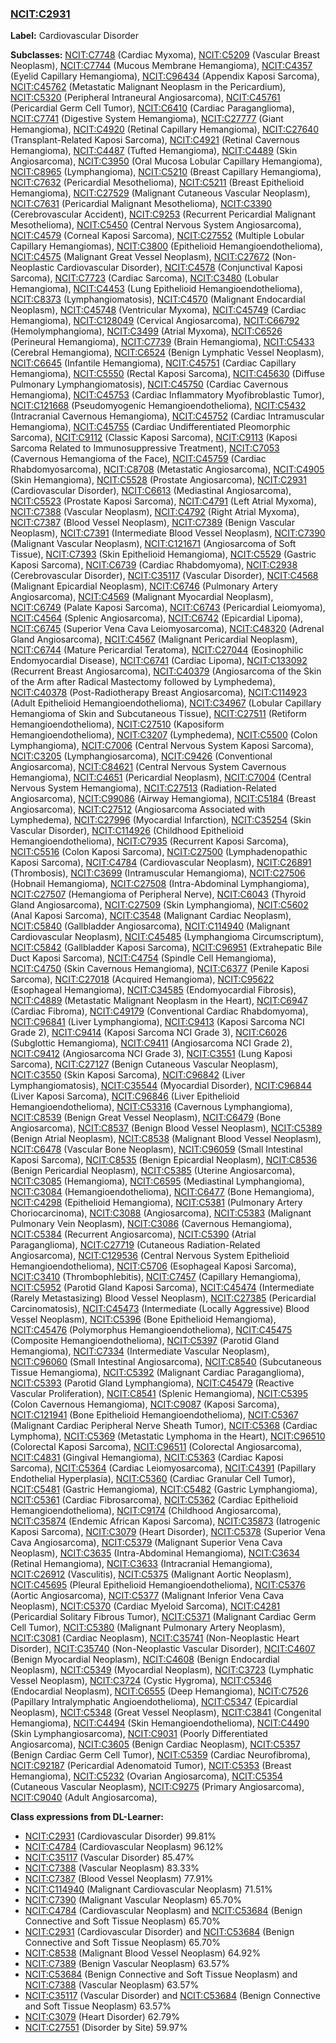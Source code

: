 
### [NCIT:C2931](http://purl.obolibrary.org/obo/NCIT_C2931)
**Label:** Cardiovascular Disorder

**Subclasses:** [NCIT:C7748](http://purl.obolibrary.org/obo/NCIT_C7748) (Cardiac Myxoma), [NCIT:C5209](http://purl.obolibrary.org/obo/NCIT_C5209) (Vascular Breast Neoplasm), [NCIT:C7744](http://purl.obolibrary.org/obo/NCIT_C7744) (Mucous Membrane Hemangioma), [NCIT:C4357](http://purl.obolibrary.org/obo/NCIT_C4357) (Eyelid Capillary Hemangioma), [NCIT:C96434](http://purl.obolibrary.org/obo/NCIT_C96434) (Appendix Kaposi Sarcoma), [NCIT:C45762](http://purl.obolibrary.org/obo/NCIT_C45762) (Metastatic Malignant Neoplasm in the Pericardium), [NCIT:C5320](http://purl.obolibrary.org/obo/NCIT_C5320) (Peripheral Intraneural Angiosarcoma), [NCIT:C45761](http://purl.obolibrary.org/obo/NCIT_C45761) (Pericardial Germ Cell Tumor), [NCIT:C6410](http://purl.obolibrary.org/obo/NCIT_C6410) (Cardiac Paraganglioma), [NCIT:C7741](http://purl.obolibrary.org/obo/NCIT_C7741) (Digestive System Hemangioma), [NCIT:C27777](http://purl.obolibrary.org/obo/NCIT_C27777) (Giant Hemangioma), [NCIT:C4920](http://purl.obolibrary.org/obo/NCIT_C4920) (Retinal Capillary Hemangioma), [NCIT:C27640](http://purl.obolibrary.org/obo/NCIT_C27640) (Transplant-Related Kaposi Sarcoma), [NCIT:C4921](http://purl.obolibrary.org/obo/NCIT_C4921) (Retinal Cavernous Hemangioma), [NCIT:C4487](http://purl.obolibrary.org/obo/NCIT_C4487) (Tufted Hemangioma), [NCIT:C4489](http://purl.obolibrary.org/obo/NCIT_C4489) (Skin Angiosarcoma), [NCIT:C3950](http://purl.obolibrary.org/obo/NCIT_C3950) (Oral Mucosa Lobular Capillary Hemangioma), [NCIT:C8965](http://purl.obolibrary.org/obo/NCIT_C8965) (Lymphangioma), [NCIT:C5210](http://purl.obolibrary.org/obo/NCIT_C5210) (Breast Capillary Hemangioma), [NCIT:C7632](http://purl.obolibrary.org/obo/NCIT_C7632) (Pericardial Mesothelioma), [NCIT:C5211](http://purl.obolibrary.org/obo/NCIT_C5211) (Breast Epithelioid Hemangioma), [NCIT:C27529](http://purl.obolibrary.org/obo/NCIT_C27529) (Malignant Cutaneous Vascular Neoplasm), [NCIT:C7631](http://purl.obolibrary.org/obo/NCIT_C7631) (Pericardial Malignant Mesothelioma), [NCIT:C3390](http://purl.obolibrary.org/obo/NCIT_C3390) (Cerebrovascular Accident), [NCIT:C9253](http://purl.obolibrary.org/obo/NCIT_C9253) (Recurrent Pericardial Malignant Mesothelioma), [NCIT:C5450](http://purl.obolibrary.org/obo/NCIT_C5450) (Central Nervous System Angiosarcoma), [NCIT:C4579](http://purl.obolibrary.org/obo/NCIT_C4579) (Corneal Kaposi Sarcoma), [NCIT:C27552](http://purl.obolibrary.org/obo/NCIT_C27552) (Multiple Lobular Capillary Hemangiomas), [NCIT:C3800](http://purl.obolibrary.org/obo/NCIT_C3800) (Epithelioid Hemangioendothelioma), [NCIT:C4575](http://purl.obolibrary.org/obo/NCIT_C4575) (Malignant Great Vessel Neoplasm), [NCIT:C27672](http://purl.obolibrary.org/obo/NCIT_C27672) (Non-Neoplastic Cardiovascular Disorder), [NCIT:C4578](http://purl.obolibrary.org/obo/NCIT_C4578) (Conjunctival Kaposi Sarcoma), [NCIT:C7723](http://purl.obolibrary.org/obo/NCIT_C7723) (Cardiac Sarcoma), [NCIT:C3480](http://purl.obolibrary.org/obo/NCIT_C3480) (Lobular Hemangioma), [NCIT:C4453](http://purl.obolibrary.org/obo/NCIT_C4453) (Lung Epithelioid Hemangioendothelioma), [NCIT:C8373](http://purl.obolibrary.org/obo/NCIT_C8373) (Lymphangiomatosis), [NCIT:C4570](http://purl.obolibrary.org/obo/NCIT_C4570) (Malignant Endocardial Neoplasm), [NCIT:C45748](http://purl.obolibrary.org/obo/NCIT_C45748) (Ventricular Myxoma), [NCIT:C45749](http://purl.obolibrary.org/obo/NCIT_C45749) (Cardiac Hemangioma), [NCIT:C128049](http://purl.obolibrary.org/obo/NCIT_C128049) (Cervical Angiosarcoma), [NCIT:C66792](http://purl.obolibrary.org/obo/NCIT_C66792) (Hemolymphangioma), [NCIT:C3499](http://purl.obolibrary.org/obo/NCIT_C3499) (Atrial Myxoma), [NCIT:C6526](http://purl.obolibrary.org/obo/NCIT_C6526) (Perineural Hemangioma), [NCIT:C7739](http://purl.obolibrary.org/obo/NCIT_C7739) (Brain Hemangioma), [NCIT:C5433](http://purl.obolibrary.org/obo/NCIT_C5433) (Cerebral Hemangioma), [NCIT:C6524](http://purl.obolibrary.org/obo/NCIT_C6524) (Benign Lymphatic Vessel Neoplasm), [NCIT:C6645](http://purl.obolibrary.org/obo/NCIT_C6645) (Infantile Hemangioma), [NCIT:C45751](http://purl.obolibrary.org/obo/NCIT_C45751) (Cardiac Capillary Hemangioma), [NCIT:C5550](http://purl.obolibrary.org/obo/NCIT_C5550) (Rectal Kaposi Sarcoma), [NCIT:C45630](http://purl.obolibrary.org/obo/NCIT_C45630) (Diffuse Pulmonary Lymphangiomatosis), [NCIT:C45750](http://purl.obolibrary.org/obo/NCIT_C45750) (Cardiac Cavernous Hemangioma), [NCIT:C45753](http://purl.obolibrary.org/obo/NCIT_C45753) (Cardiac Inflammatory Myofibroblastic Tumor), [NCIT:C121668](http://purl.obolibrary.org/obo/NCIT_C121668) (Pseudomyogenic Hemangioendothelioma), [NCIT:C5432](http://purl.obolibrary.org/obo/NCIT_C5432) (Intracranial Cavernous Hemangioma), [NCIT:C45752](http://purl.obolibrary.org/obo/NCIT_C45752) (Cardiac Intramuscular Hemangioma), [NCIT:C45755](http://purl.obolibrary.org/obo/NCIT_C45755) (Cardiac Undifferentiated Pleomorphic Sarcoma), [NCIT:C9112](http://purl.obolibrary.org/obo/NCIT_C9112) (Classic Kaposi Sarcoma), [NCIT:C9113](http://purl.obolibrary.org/obo/NCIT_C9113) (Kaposi Sarcoma Related to Immunosuppressive Treatment), [NCIT:C7053](http://purl.obolibrary.org/obo/NCIT_C7053) (Cavernous Hemangioma of the Face), [NCIT:C45759](http://purl.obolibrary.org/obo/NCIT_C45759) (Cardiac Rhabdomyosarcoma), [NCIT:C8708](http://purl.obolibrary.org/obo/NCIT_C8708) (Metastatic Angiosarcoma), [NCIT:C4905](http://purl.obolibrary.org/obo/NCIT_C4905) (Skin Hemangioma), [NCIT:C5528](http://purl.obolibrary.org/obo/NCIT_C5528) (Prostate Angiosarcoma), [NCIT:C2931](http://purl.obolibrary.org/obo/NCIT_C2931) (Cardiovascular Disorder), [NCIT:C6613](http://purl.obolibrary.org/obo/NCIT_C6613) (Mediastinal Angiosarcoma), [NCIT:C5523](http://purl.obolibrary.org/obo/NCIT_C5523) (Prostate Kaposi Sarcoma), [NCIT:C4791](http://purl.obolibrary.org/obo/NCIT_C4791) (Left Atrial Myxoma), [NCIT:C7388](http://purl.obolibrary.org/obo/NCIT_C7388) (Vascular Neoplasm), [NCIT:C4792](http://purl.obolibrary.org/obo/NCIT_C4792) (Right Atrial Myxoma), [NCIT:C7387](http://purl.obolibrary.org/obo/NCIT_C7387) (Blood Vessel Neoplasm), [NCIT:C7389](http://purl.obolibrary.org/obo/NCIT_C7389) (Benign Vascular Neoplasm), [NCIT:C7391](http://purl.obolibrary.org/obo/NCIT_C7391) (Intermediate Blood Vessel Neoplasm), [NCIT:C7390](http://purl.obolibrary.org/obo/NCIT_C7390) (Malignant Vascular Neoplasm), [NCIT:C121671](http://purl.obolibrary.org/obo/NCIT_C121671) (Angiosarcoma of Soft Tissue), [NCIT:C7393](http://purl.obolibrary.org/obo/NCIT_C7393) (Skin Epithelioid Hemangioma), [NCIT:C5529](http://purl.obolibrary.org/obo/NCIT_C5529) (Gastric Kaposi Sarcoma), [NCIT:C6739](http://purl.obolibrary.org/obo/NCIT_C6739) (Cardiac Rhabdomyoma), [NCIT:C2938](http://purl.obolibrary.org/obo/NCIT_C2938) (Cerebrovascular Disorder), [NCIT:C35117](http://purl.obolibrary.org/obo/NCIT_C35117) (Vascular Disorder), [NCIT:C4568](http://purl.obolibrary.org/obo/NCIT_C4568) (Malignant Epicardial Neoplasm), [NCIT:C6746](http://purl.obolibrary.org/obo/NCIT_C6746) (Pulmonary Artery Angiosarcoma), [NCIT:C4569](http://purl.obolibrary.org/obo/NCIT_C4569) (Malignant Myocardial Neoplasm), [NCIT:C6749](http://purl.obolibrary.org/obo/NCIT_C6749) (Palate Kaposi Sarcoma), [NCIT:C6743](http://purl.obolibrary.org/obo/NCIT_C6743) (Pericardial Leiomyoma), [NCIT:C4564](http://purl.obolibrary.org/obo/NCIT_C4564) (Splenic Angiosarcoma), [NCIT:C6742](http://purl.obolibrary.org/obo/NCIT_C6742) (Epicardial Lipoma), [NCIT:C6745](http://purl.obolibrary.org/obo/NCIT_C6745) (Superior Vena Cava Leiomyosarcoma), [NCIT:C48320](http://purl.obolibrary.org/obo/NCIT_C48320) (Adrenal Gland Angiosarcoma), [NCIT:C4567](http://purl.obolibrary.org/obo/NCIT_C4567) (Malignant Pericardial Neoplasm), [NCIT:C6744](http://purl.obolibrary.org/obo/NCIT_C6744) (Mature Pericardial Teratoma), [NCIT:C27044](http://purl.obolibrary.org/obo/NCIT_C27044) (Eosinophilic Endomyocardial Disease), [NCIT:C6741](http://purl.obolibrary.org/obo/NCIT_C6741) (Cardiac Lipoma), [NCIT:C133092](http://purl.obolibrary.org/obo/NCIT_C133092) (Recurrent Breast Angiosarcoma), [NCIT:C40379](http://purl.obolibrary.org/obo/NCIT_C40379) (Angiosarcoma of the Skin of the Arm after Radical Mastectomy followed by Lymphedema), [NCIT:C40378](http://purl.obolibrary.org/obo/NCIT_C40378) (Post-Radiotherapy Breast Angiosarcoma), [NCIT:C114923](http://purl.obolibrary.org/obo/NCIT_C114923) (Adult Epithelioid Hemangioendothelioma), [NCIT:C34967](http://purl.obolibrary.org/obo/NCIT_C34967) (Lobular Capillary Hemangioma of Skin and Subcutaneous Tissue), [NCIT:C27511](http://purl.obolibrary.org/obo/NCIT_C27511) (Retiform Hemangioendothelioma), [NCIT:C27510](http://purl.obolibrary.org/obo/NCIT_C27510) (Kaposiform Hemangioendothelioma), [NCIT:C3207](http://purl.obolibrary.org/obo/NCIT_C3207) (Lymphedema), [NCIT:C5500](http://purl.obolibrary.org/obo/NCIT_C5500) (Colon Lymphangioma), [NCIT:C7006](http://purl.obolibrary.org/obo/NCIT_C7006) (Central Nervous System Kaposi Sarcoma), [NCIT:C3205](http://purl.obolibrary.org/obo/NCIT_C3205) (Lymphangiosarcoma), [NCIT:C9426](http://purl.obolibrary.org/obo/NCIT_C9426) (Conventional Angiosarcoma), [NCIT:C84621](http://purl.obolibrary.org/obo/NCIT_C84621) (Central Nervous System Cavernous Hemangioma), [NCIT:C4651](http://purl.obolibrary.org/obo/NCIT_C4651) (Pericardial Neoplasm), [NCIT:C7004](http://purl.obolibrary.org/obo/NCIT_C7004) (Central Nervous System Hemangioma), [NCIT:C27513](http://purl.obolibrary.org/obo/NCIT_C27513) (Radiation-Related Angiosarcoma), [NCIT:C99086](http://purl.obolibrary.org/obo/NCIT_C99086) (Airway Hemangioma), [NCIT:C5184](http://purl.obolibrary.org/obo/NCIT_C5184) (Breast Angiosarcoma), [NCIT:C27512](http://purl.obolibrary.org/obo/NCIT_C27512) (Angiosarcoma Associated with Lymphedema), [NCIT:C27996](http://purl.obolibrary.org/obo/NCIT_C27996) (Myocardial Infarction), [NCIT:C35254](http://purl.obolibrary.org/obo/NCIT_C35254) (Skin Vascular Disorder), [NCIT:C114926](http://purl.obolibrary.org/obo/NCIT_C114926) (Childhood Epithelioid Hemangioendothelioma), [NCIT:C7935](http://purl.obolibrary.org/obo/NCIT_C7935) (Recurrent Kaposi Sarcoma), [NCIT:C5516](http://purl.obolibrary.org/obo/NCIT_C5516) (Colon Kaposi Sarcoma), [NCIT:C27500](http://purl.obolibrary.org/obo/NCIT_C27500) (Lymphadenopathic Kaposi Sarcoma), [NCIT:C4784](http://purl.obolibrary.org/obo/NCIT_C4784) (Cardiovascular Neoplasm), [NCIT:C26891](http://purl.obolibrary.org/obo/NCIT_C26891) (Thrombosis), [NCIT:C3699](http://purl.obolibrary.org/obo/NCIT_C3699) (Intramuscular Hemangioma), [NCIT:C27506](http://purl.obolibrary.org/obo/NCIT_C27506) (Hobnail Hemangioma), [NCIT:C27508](http://purl.obolibrary.org/obo/NCIT_C27508) (Intra-Abdominal Lymphangioma), [NCIT:C27507](http://purl.obolibrary.org/obo/NCIT_C27507) (Hemangioma of Peripheral Nerve), [NCIT:C6043](http://purl.obolibrary.org/obo/NCIT_C6043) (Thyroid Gland Angiosarcoma), [NCIT:C27509](http://purl.obolibrary.org/obo/NCIT_C27509) (Skin Lymphangioma), [NCIT:C5602](http://purl.obolibrary.org/obo/NCIT_C5602) (Anal Kaposi Sarcoma), [NCIT:C3548](http://purl.obolibrary.org/obo/NCIT_C3548) (Malignant Cardiac Neoplasm), [NCIT:C5840](http://purl.obolibrary.org/obo/NCIT_C5840) (Gallbladder Angiosarcoma), [NCIT:C114940](http://purl.obolibrary.org/obo/NCIT_C114940) (Malignant Cardiovascular Neoplasm), [NCIT:C45485](http://purl.obolibrary.org/obo/NCIT_C45485) (Lymphangioma Circumscriptum), [NCIT:C5842](http://purl.obolibrary.org/obo/NCIT_C5842) (Gallbladder Kaposi Sarcoma), [NCIT:C96951](http://purl.obolibrary.org/obo/NCIT_C96951) (Extrahepatic Bile Duct Kaposi Sarcoma), [NCIT:C4754](http://purl.obolibrary.org/obo/NCIT_C4754) (Spindle Cell Hemangioma), [NCIT:C4750](http://purl.obolibrary.org/obo/NCIT_C4750) (Skin Cavernous Hemangioma), [NCIT:C6377](http://purl.obolibrary.org/obo/NCIT_C6377) (Penile Kaposi Sarcoma), [NCIT:C27018](http://purl.obolibrary.org/obo/NCIT_C27018) (Acquired Hemangioma), [NCIT:C95622](http://purl.obolibrary.org/obo/NCIT_C95622) (Esophageal Hemangioma), [NCIT:C34585](http://purl.obolibrary.org/obo/NCIT_C34585) (Endomyocardial Fibrosis), [NCIT:C4889](http://purl.obolibrary.org/obo/NCIT_C4889) (Metastatic Malignant Neoplasm in the Heart), [NCIT:C6947](http://purl.obolibrary.org/obo/NCIT_C6947) (Cardiac Fibroma), [NCIT:C49179](http://purl.obolibrary.org/obo/NCIT_C49179) (Conventional Cardiac Rhabdomyoma), [NCIT:C96841](http://purl.obolibrary.org/obo/NCIT_C96841) (Liver Lymphangioma), [NCIT:C9413](http://purl.obolibrary.org/obo/NCIT_C9413) (Kaposi Sarcoma NCI Grade 2), [NCIT:C9414](http://purl.obolibrary.org/obo/NCIT_C9414) (Kaposi Sarcoma NCI Grade 3), [NCIT:C6026](http://purl.obolibrary.org/obo/NCIT_C6026) (Subglottic Hemangioma), [NCIT:C9411](http://purl.obolibrary.org/obo/NCIT_C9411) (Angiosarcoma NCI Grade 2), [NCIT:C9412](http://purl.obolibrary.org/obo/NCIT_C9412) (Angiosarcoma NCI Grade 3), [NCIT:C3551](http://purl.obolibrary.org/obo/NCIT_C3551) (Lung Kaposi Sarcoma), [NCIT:C27127](http://purl.obolibrary.org/obo/NCIT_C27127) (Benign Cutaneous Vascular Neoplasm), [NCIT:C3550](http://purl.obolibrary.org/obo/NCIT_C3550) (Skin Kaposi Sarcoma), [NCIT:C96842](http://purl.obolibrary.org/obo/NCIT_C96842) (Liver Lymphangiomatosis), [NCIT:C35544](http://purl.obolibrary.org/obo/NCIT_C35544) (Myocardial Disorder), [NCIT:C96844](http://purl.obolibrary.org/obo/NCIT_C96844) (Liver Kaposi Sarcoma), [NCIT:C96846](http://purl.obolibrary.org/obo/NCIT_C96846) (Liver Epithelioid Hemangioendothelioma), [NCIT:C53316](http://purl.obolibrary.org/obo/NCIT_C53316) (Cavernous Lymphangioma), [NCIT:C8539](http://purl.obolibrary.org/obo/NCIT_C8539) (Benign Great Vessel Neoplasm), [NCIT:C6479](http://purl.obolibrary.org/obo/NCIT_C6479) (Bone Angiosarcoma), [NCIT:C8537](http://purl.obolibrary.org/obo/NCIT_C8537) (Benign Blood Vessel Neoplasm), [NCIT:C5389](http://purl.obolibrary.org/obo/NCIT_C5389) (Benign Atrial Neoplasm), [NCIT:C8538](http://purl.obolibrary.org/obo/NCIT_C8538) (Malignant Blood Vessel Neoplasm), [NCIT:C6478](http://purl.obolibrary.org/obo/NCIT_C6478) (Vascular Bone Neoplasm), [NCIT:C96059](http://purl.obolibrary.org/obo/NCIT_C96059) (Small Intestinal Kaposi Sarcoma), [NCIT:C8535](http://purl.obolibrary.org/obo/NCIT_C8535) (Benign Epicardial Neoplasm), [NCIT:C8536](http://purl.obolibrary.org/obo/NCIT_C8536) (Benign Pericardial Neoplasm), [NCIT:C5385](http://purl.obolibrary.org/obo/NCIT_C5385) (Uterine Angiosarcoma), [NCIT:C3085](http://purl.obolibrary.org/obo/NCIT_C3085) (Hemangioma), [NCIT:C6595](http://purl.obolibrary.org/obo/NCIT_C6595) (Mediastinal Lymphangioma), [NCIT:C3084](http://purl.obolibrary.org/obo/NCIT_C3084) (Hemangioendothelioma), [NCIT:C6477](http://purl.obolibrary.org/obo/NCIT_C6477) (Bone Hemangioma), [NCIT:C4298](http://purl.obolibrary.org/obo/NCIT_C4298) (Epithelioid Hemangioma), [NCIT:C5381](http://purl.obolibrary.org/obo/NCIT_C5381) (Pulmonary Artery Choriocarcinoma), [NCIT:C3088](http://purl.obolibrary.org/obo/NCIT_C3088) (Angiosarcoma), [NCIT:C5383](http://purl.obolibrary.org/obo/NCIT_C5383) (Malignant Pulmonary Vein Neoplasm), [NCIT:C3086](http://purl.obolibrary.org/obo/NCIT_C3086) (Cavernous Hemangioma), [NCIT:C5384](http://purl.obolibrary.org/obo/NCIT_C5384) (Recurrent Angiosarcoma), [NCIT:C5390](http://purl.obolibrary.org/obo/NCIT_C5390) (Atrial Paraganglioma), [NCIT:C27719](http://purl.obolibrary.org/obo/NCIT_C27719) (Cutaneous Radiation-Related Angiosarcoma), [NCIT:C129536](http://purl.obolibrary.org/obo/NCIT_C129536) (Central Nervous System Epithelioid Hemangioendothelioma), [NCIT:C5706](http://purl.obolibrary.org/obo/NCIT_C5706) (Esophageal Kaposi Sarcoma), [NCIT:C3410](http://purl.obolibrary.org/obo/NCIT_C3410) (Thrombophlebitis), [NCIT:C7457](http://purl.obolibrary.org/obo/NCIT_C7457) (Capillary Hemangioma), [NCIT:C5952](http://purl.obolibrary.org/obo/NCIT_C5952) (Parotid Gland Kaposi Sarcoma), [NCIT:C45474](http://purl.obolibrary.org/obo/NCIT_C45474) (Intermediate (Rarely Metastasizing) Blood Vessel Neoplasm), [NCIT:C27385](http://purl.obolibrary.org/obo/NCIT_C27385) (Pericardial Carcinomatosis), [NCIT:C45473](http://purl.obolibrary.org/obo/NCIT_C45473) (Intermediate (Locally Aggressive) Blood Vessel Neoplasm), [NCIT:C5396](http://purl.obolibrary.org/obo/NCIT_C5396) (Bone Epithelioid Hemangioma), [NCIT:C45476](http://purl.obolibrary.org/obo/NCIT_C45476) (Polymorphus Hemangioendothelioma), [NCIT:C45475](http://purl.obolibrary.org/obo/NCIT_C45475) (Composite Hemangioendothelioma), [NCIT:C5397](http://purl.obolibrary.org/obo/NCIT_C5397) (Parotid Gland Hemangioma), [NCIT:C7334](http://purl.obolibrary.org/obo/NCIT_C7334) (Intermediate Vascular Neoplasm), [NCIT:C96060](http://purl.obolibrary.org/obo/NCIT_C96060) (Small Intestinal Angiosarcoma), [NCIT:C8540](http://purl.obolibrary.org/obo/NCIT_C8540) (Subcutaneous Tissue Hemangioma), [NCIT:C5392](http://purl.obolibrary.org/obo/NCIT_C5392) (Malignant Cardiac Paraganglioma), [NCIT:C5393](http://purl.obolibrary.org/obo/NCIT_C5393) (Parotid Gland Lymphangioma), [NCIT:C45479](http://purl.obolibrary.org/obo/NCIT_C45479) (Reactive Vascular Proliferation), [NCIT:C8541](http://purl.obolibrary.org/obo/NCIT_C8541) (Splenic Hemangioma), [NCIT:C5395](http://purl.obolibrary.org/obo/NCIT_C5395) (Colon Cavernous Hemangioma), [NCIT:C9087](http://purl.obolibrary.org/obo/NCIT_C9087) (Kaposi Sarcoma), [NCIT:C121941](http://purl.obolibrary.org/obo/NCIT_C121941) (Bone Epithelioid Hemangioendothelioma), [NCIT:C5367](http://purl.obolibrary.org/obo/NCIT_C5367) (Malignant Cardiac Peripheral Nerve Sheath Tumor), [NCIT:C5368](http://purl.obolibrary.org/obo/NCIT_C5368) (Cardiac Lymphoma), [NCIT:C5369](http://purl.obolibrary.org/obo/NCIT_C5369) (Metastatic Lymphoma in the Heart), [NCIT:C96510](http://purl.obolibrary.org/obo/NCIT_C96510) (Colorectal Kaposi Sarcoma), [NCIT:C96511](http://purl.obolibrary.org/obo/NCIT_C96511) (Colorectal Angiosarcoma), [NCIT:C4831](http://purl.obolibrary.org/obo/NCIT_C4831) (Gingival Hemangioma), [NCIT:C5363](http://purl.obolibrary.org/obo/NCIT_C5363) (Cardiac Kaposi Sarcoma), [NCIT:C5364](http://purl.obolibrary.org/obo/NCIT_C5364) (Cardiac Leiomyosarcoma), [NCIT:C4391](http://purl.obolibrary.org/obo/NCIT_C4391) (Papillary Endothelial Hyperplasia), [NCIT:C5360](http://purl.obolibrary.org/obo/NCIT_C5360) (Cardiac Granular Cell Tumor), [NCIT:C5481](http://purl.obolibrary.org/obo/NCIT_C5481) (Gastric Hemangioma), [NCIT:C5482](http://purl.obolibrary.org/obo/NCIT_C5482) (Gastric Lymphangioma), [NCIT:C5361](http://purl.obolibrary.org/obo/NCIT_C5361) (Cardiac Fibrosarcoma), [NCIT:C5362](http://purl.obolibrary.org/obo/NCIT_C5362) (Cardiac Epithelioid Hemangioendothelioma), [NCIT:C9174](http://purl.obolibrary.org/obo/NCIT_C9174) (Childhood Angiosarcoma), [NCIT:C35874](http://purl.obolibrary.org/obo/NCIT_C35874) (Endemic African Kaposi Sarcoma), [NCIT:C35873](http://purl.obolibrary.org/obo/NCIT_C35873) (Iatrogenic Kaposi Sarcoma), [NCIT:C3079](http://purl.obolibrary.org/obo/NCIT_C3079) (Heart Disorder), [NCIT:C5378](http://purl.obolibrary.org/obo/NCIT_C5378) (Superior Vena Cava Angiosarcoma), [NCIT:C5379](http://purl.obolibrary.org/obo/NCIT_C5379) (Malignant Superior Vena Cava Neoplasm), [NCIT:C3635](http://purl.obolibrary.org/obo/NCIT_C3635) (Intra-Abdominal Hemangioma), [NCIT:C3634](http://purl.obolibrary.org/obo/NCIT_C3634) (Retinal Hemangioma), [NCIT:C3633](http://purl.obolibrary.org/obo/NCIT_C3633) (Intracranial Hemangioma), [NCIT:C26912](http://purl.obolibrary.org/obo/NCIT_C26912) (Vasculitis), [NCIT:C5375](http://purl.obolibrary.org/obo/NCIT_C5375) (Malignant Aortic Neoplasm), [NCIT:C45695](http://purl.obolibrary.org/obo/NCIT_C45695) (Pleural Epithelioid Hemangioendothelioma), [NCIT:C5376](http://purl.obolibrary.org/obo/NCIT_C5376) (Aortic Angiosarcoma), [NCIT:C5377](http://purl.obolibrary.org/obo/NCIT_C5377) (Malignant Inferior Vena Cava Neoplasm), [NCIT:C5370](http://purl.obolibrary.org/obo/NCIT_C5370) (Cardiac Myeloid Sarcoma), [NCIT:C4281](http://purl.obolibrary.org/obo/NCIT_C4281) (Pericardial Solitary Fibrous Tumor), [NCIT:C5371](http://purl.obolibrary.org/obo/NCIT_C5371) (Malignant Cardiac Germ Cell Tumor), [NCIT:C5380](http://purl.obolibrary.org/obo/NCIT_C5380) (Malignant Pulmonary Artery Neoplasm), [NCIT:C3081](http://purl.obolibrary.org/obo/NCIT_C3081) (Cardiac Neoplasm), [NCIT:C35741](http://purl.obolibrary.org/obo/NCIT_C35741) (Non-Neoplastic Heart Disorder), [NCIT:C35740](http://purl.obolibrary.org/obo/NCIT_C35740) (Non-Neoplastic Vascular Disorder), [NCIT:C4607](http://purl.obolibrary.org/obo/NCIT_C4607) (Benign Myocardial Neoplasm), [NCIT:C4608](http://purl.obolibrary.org/obo/NCIT_C4608) (Benign Endocardial Neoplasm), [NCIT:C5349](http://purl.obolibrary.org/obo/NCIT_C5349) (Myocardial Neoplasm), [NCIT:C3723](http://purl.obolibrary.org/obo/NCIT_C3723) (Lymphatic Vessel Neoplasm), [NCIT:C3724](http://purl.obolibrary.org/obo/NCIT_C3724) (Cystic Hygroma), [NCIT:C5346](http://purl.obolibrary.org/obo/NCIT_C5346) (Endocardial Neoplasm), [NCIT:C6555](http://purl.obolibrary.org/obo/NCIT_C6555) (Deep Hemangioma), [NCIT:C7526](http://purl.obolibrary.org/obo/NCIT_C7526) (Papillary Intralymphatic Angioendothelioma), [NCIT:C5347](http://purl.obolibrary.org/obo/NCIT_C5347) (Epicardial Neoplasm), [NCIT:C5348](http://purl.obolibrary.org/obo/NCIT_C5348) (Great Vessel Neoplasm), [NCIT:C3841](http://purl.obolibrary.org/obo/NCIT_C3841) (Congenital Hemangioma), [NCIT:C4494](http://purl.obolibrary.org/obo/NCIT_C4494) (Skin Hemangioendothelioma), [NCIT:C4490](http://purl.obolibrary.org/obo/NCIT_C4490) (Skin Lymphangiosarcoma), [NCIT:C9031](http://purl.obolibrary.org/obo/NCIT_C9031) (Poorly Differentiated Angiosarcoma), [NCIT:C3605](http://purl.obolibrary.org/obo/NCIT_C3605) (Benign Cardiac Neoplasm), [NCIT:C5357](http://purl.obolibrary.org/obo/NCIT_C5357) (Benign Cardiac Germ Cell Tumor), [NCIT:C5359](http://purl.obolibrary.org/obo/NCIT_C5359) (Cardiac Neurofibroma), [NCIT:C92187](http://purl.obolibrary.org/obo/NCIT_C92187) (Pericardial Adenomatoid Tumor), [NCIT:C5353](http://purl.obolibrary.org/obo/NCIT_C5353) (Breast Hemangioma), [NCIT:C5232](http://purl.obolibrary.org/obo/NCIT_C5232) (Ovarian Angiosarcoma), [NCIT:C5354](http://purl.obolibrary.org/obo/NCIT_C5354) (Cutaneous Vascular Neoplasm), [NCIT:C9275](http://purl.obolibrary.org/obo/NCIT_C9275) (Primary Angiosarcoma), [NCIT:C9040](http://purl.obolibrary.org/obo/NCIT_C9040) (Adult Angiosarcoma), 

**Class expressions from DL-Learner:**

- [NCIT:C2931](http://purl.obolibrary.org/obo/NCIT_C2931) (Cardiovascular Disorder) 99.81%
- [NCIT:C4784](http://purl.obolibrary.org/obo/NCIT_C4784) (Cardiovascular Neoplasm) 96.12%
- [NCIT:C35117](http://purl.obolibrary.org/obo/NCIT_C35117) (Vascular Disorder) 85.47%
- [NCIT:C7388](http://purl.obolibrary.org/obo/NCIT_C7388) (Vascular Neoplasm) 83.33%
- [NCIT:C7387](http://purl.obolibrary.org/obo/NCIT_C7387) (Blood Vessel Neoplasm) 77.91%
- [NCIT:C114940](http://purl.obolibrary.org/obo/NCIT_C114940) (Malignant Cardiovascular Neoplasm) 71.51%
- [NCIT:C7390](http://purl.obolibrary.org/obo/NCIT_C7390) (Malignant Vascular Neoplasm) 65.70%
- [NCIT:C4784](http://purl.obolibrary.org/obo/NCIT_C4784) (Cardiovascular Neoplasm) and [NCIT:C53684](http://purl.obolibrary.org/obo/NCIT_C53684) (Benign Connective and Soft Tissue Neoplasm) 65.70%
- [NCIT:C2931](http://purl.obolibrary.org/obo/NCIT_C2931) (Cardiovascular Disorder) and [NCIT:C53684](http://purl.obolibrary.org/obo/NCIT_C53684) (Benign Connective and Soft Tissue Neoplasm) 65.70%
- [NCIT:C8538](http://purl.obolibrary.org/obo/NCIT_C8538) (Malignant Blood Vessel Neoplasm) 64.92%
- [NCIT:C7389](http://purl.obolibrary.org/obo/NCIT_C7389) (Benign Vascular Neoplasm) 63.57%
- [NCIT:C53684](http://purl.obolibrary.org/obo/NCIT_C53684) (Benign Connective and Soft Tissue Neoplasm) and [NCIT:C7388](http://purl.obolibrary.org/obo/NCIT_C7388) (Vascular Neoplasm) 63.57%
- [NCIT:C35117](http://purl.obolibrary.org/obo/NCIT_C35117) (Vascular Disorder) and [NCIT:C53684](http://purl.obolibrary.org/obo/NCIT_C53684) (Benign Connective and Soft Tissue Neoplasm) 63.57%
- [NCIT:C3079](http://purl.obolibrary.org/obo/NCIT_C3079) (Heart Disorder) 62.79%
- [NCIT:C27551](http://purl.obolibrary.org/obo/NCIT_C27551) (Disorder by Site) 59.97%


